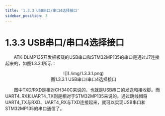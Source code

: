```yaml
---
title: '1.3.3 USB串口/串口4选择接口'
sidebar_position: 3
---
```


# 1.3.3 USB串口/串口4选择接口

&emsp;&emsp;ATK-DLMP135开发板板载的USB串口和STM32MP135的串口是通过J7连接起来的，如图1.3.3.1所示：

<center>
![](./img/1.3.3.1.png)<br />
图1.3.3.1 USB串口/串口4选择接口
</center>

&emsp;&emsp;图中TXD/RXD是相对CH340C来说的，也就是USB串口的发送和接收脚。而UART4_RX和UART4_TX则是相对于STM32MP135来说的。通过跳线帽将UART4_TX与RXD、UART4_RX与TXD连接起来，就可以实现USB串口和STM32MP135的串口通信了。











